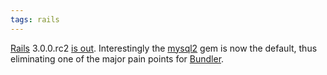 ```yaml
---
tags: rails
---
```


[Rails](/wiki/Rails) 3.0.0.rc2 [is out](http://weblog.rubyonrails.org/2010/8/24/rails-3-0-release-candidate-2). Interestingly the [mysql2](/wiki/mysql2) gem is now the default, thus eliminating one of the major pain points for [Bundler](/wiki/Bundler).
